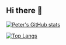 ## Hi there 👋

[![Peter's GitHub stats](https://github-readme-stats.vercel.app/api?username=peterkneale)](https://github.com/anuraghazra/github-readme-stats)

[![Top Langs](https://github-readme-stats.vercel.app/api/top-langs/?username=peterkneale)](https://github.com/anuraghazra/github-readme-stats)

<!--
**PeterKneale/PeterKneale** is a ✨ _special_ ✨ repository because its `README.md` (this file) appears on your GitHub profile.

Here are some ideas to get you started:

- 🔭 I’m currently working on ...
- 🌱 I’m currently learning ...
- 👯 I’m looking to collaborate on ...
- 🤔 I’m looking for help with ...
- 💬 Ask me about ...
- 📫 How to reach me: ...
- 😄 Pronouns: ...
- ⚡ Fun fact: ...
-->
